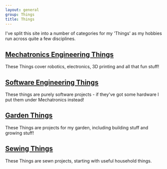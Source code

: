```yaml
---
layout: general
group: Things
title: Things
---
```


I've split this site into a number of categories for my 'Things' as my hobbies run across quite a few disciplines.

## [Mechatronics Engineering Things](/things/mechatronics)
These Things cover robotics, electronics, 3D printing and all that fun stuff!

## [Software Engineering Things](/things/software)
These things are purely software projects - if they've got some hardware I put them under Mechatronics instead!

## [Garden Things](/things/garden)
These Things are projects for my garden, including building stuff and growing stuff!

## [Sewing Things](/things/sewing)
These Things are sewn projects, starting with useful household things.